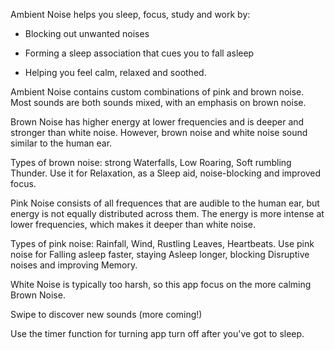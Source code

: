 Ambient Noise helps you sleep, focus, study and work by:

- Blocking out unwanted noises

- Forming a sleep association that cues you to fall asleep

- Helping you feel calm, relaxed and soothed.

Ambient Noise contains custom combinations of pink and brown noise.  Most sounds are both sounds mixed, with an emphasis on brown noise.  

Brown Noise has higher energy at lower frequencies and is deeper and stronger than white noise.  However, brown noise and white noise sound similar to the human ear.  

Types of brown noise: strong Waterfalls, Low Roaring, Soft rumbling Thunder.  Use it for Relaxation, as a Sleep aid, noise-blocking and improved focus. 

Pink Noise consists of all frequences that are audible to the human ear, but energy is not equally distributed across them.  The energy is more intense at lower frequencies, which makes it deeper than white noise.  

Types of pink noise: Rainfall, Wind, Rustling Leaves, Heartbeats.  Use pink noise for Falling asleep faster, staying Asleep longer, blocking Disruptive noises and improving Memory.  

White Noise is typically too harsh, so this app focus on the more calming Brown Noise.  

Swipe to discover new sounds (more coming!)

Use the timer function for turning app turn off after you've got to sleep.   



